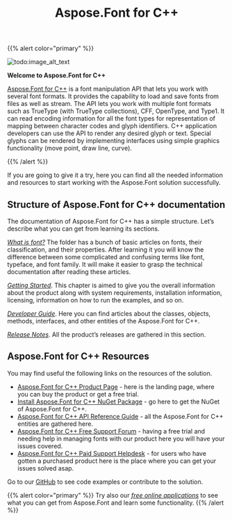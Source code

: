 ﻿---
title: Aspose.Font for C++
type: docs
weight: 10
url: /cpp/
is_root: true
keywords: C++ library, manipulate fonts C++, download fonts C++, convert fonts C++.
description: Aspose.Font for C++ is a comprehensive API for the developers, thinking about programming on font styles, fancy fonts and lettering styles. It allows you to load, save, convert fonts of different font formats. Check the documentation to understand if it covers the objectives of your project.
---

{{% alert color="primary" %}}

![todo:image_alt_text](home_1.png)

**Welcome to Aspose.Font for C++**

[Aspose.Font for C++](https://products.aspose.com/font/cpp) is a font manipulation API that lets you work with several font formats. It provides the capability to load and save fonts from files as well as stream. The API lets you work with multiple font formats such as TrueType (with TrueType collections), CFF, OpenType, and Type1. It can read encoding information for all the font types for representation of mapping between character codes and glyph identifiers. C++ application developers can use the API to render any desired glyph or text. Special glyphs can be rendered by implementing interfaces using simple graphics functionality (move point, draw line, curve).

{{% /alert %}}

If you are going to give it a try, here you can find all the needed information and resources to start working with the Aspose.Font solution successfully.

## **Structure of Aspose.Font for C++ documentation** ##

The documentation of Aspose.Font for C++ has a simple structure. Let’s describe what you can get from learning its sections.

[*What is font?*](https://docs.aspose.com/font/cpp/what-is-font/) The folder has a bunch of basic articles on fonts, their classification, and their properties. After learning it you will know the difference between some complicated and confusing terms like font, typeface, and font family. It will make it easier to grasp the technical documentation after reading these articles.

[*Getting Started*](https://docs.aspose.com/font/cpp/getting-started/). This chapter is aimed to give you the overall information about the product along with system requirements, installation information, licensing, information on
how to run the examples, and so on.

[*Developer Guide*](https://docs.aspose.com/cpp/developer-guide/). Here you can find articles about the classes, objects, methods, interfaces, and other entities of the Aspose.Font for C++.

[*Release Notes*](https://docs.aspose.com/font/cpp/release-notes/).  All the product’s releases are gathered in this section.

## **Aspose.Font for C++ Resources**

You may find useful the following links on the resources of the solution. 

- [Aspose.Font for C++ Product Page](https://products.aspose.com/font/cpp) - here is the landing page, where you can buy the product or get a free trial.
- [Install Aspose.Font for C++ NuGet Package](https://www.nuget.org/packages/Aspose.Font.cpp/) - go here to get the NuGet of Aspose.Font for C++.
- [Aspose.Font for C++ API Reference Guide](https://apireference.aspose.com/font/cpp) - all the Aspose.Font for C++ entities are gathered here.
- [Aspose.Font for C++ Free Support Forum](https://forum.aspose.com/c/font) - having a free trial and needing help in managing fonts with our product here you will have your issues covered.
- [Aspose.Font for C++ Paid Support Helpdesk](https://helpdesk.aspose.com/) - for users who have gotten a purchased product here is the place where you can get your issues solved asap.

Go to our  [GitHub](https://github.com/aspose-font/Aspose.Font-Documentation) to see code examples or contribute to the solution.

{{% alert color="primary" %}}
Try also our [*free online applications*](https://products.aspose.app/font) to see what you can get from Aspose.Font and learn some functionality.
{{% /alert %}}

